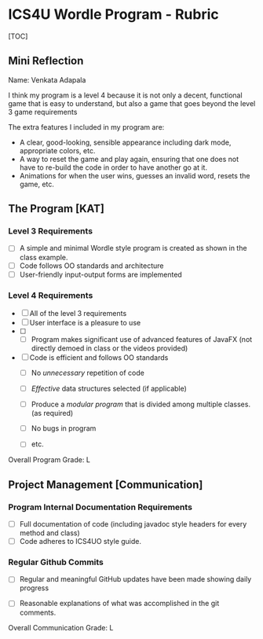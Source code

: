 # ICS4U Wordle Program - Rubric

[TOC]

## Mini Reflection

Name: Venkata Adapala

I think my program is a level 4 because it is not only a decent, functional game that is easy to understand, but also a game that goes beyond the level 3 game requirements

The extra features I included in my program are:
- A clear, good-looking, sensible appearance including dark mode, appropriate colors, etc.
- A way to reset the game and play again, ensuring that one does not have to re-build the code in order to have another go at it.
- Animations for when the user wins, guesses an invalid word, resets the game, etc.




## The Program [KAT]
### Level 3 Requirements

- [ ] A simple and minimal Wordle style program is created as shown in the class example.
- [ ] Code follows OO standards and architecture
- [ ] User-friendly input-output forms are implemented

### Level 4 Requirements

- [ ] All of the level 3 requirements
- [ ] User interface is a pleasure to use
- [ ] - [ ] Program makes significant use of advanced features of JavaFX (not directly demoed in class or the videos provided)
- [ ] Code is efficient and follows OO standards
  - [ ] No *unnecessary* repetition of code
  - [ ] *Effective* data structures selected (if applicable)
  - [ ] Produce a *modular program* that is divided among multiple classes. (as required)
  - [ ] No bugs in program
  - [ ] etc.



Overall Program Grade: L



## Project Management [Communication]

### Program Internal Documentation Requirements

- [ ] Full documentation of code (including javadoc style headers for every method and class)
- [ ] Code adheres to ICS4UO style guide.

### Regular Github Commits

- [ ] Regular and meaningful GitHub updates have been made showing daily progress
- [ ] Reasonable explanations of what was accomplished in the git comments.


Overall Communication Grade: L